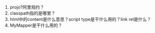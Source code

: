 1. projo?阿里规约？
2. classpath指的是哪里？
3. html中的content是什么意思？script type是干什么用的？link rel是什么？
4. MyMapper是干什么用的？